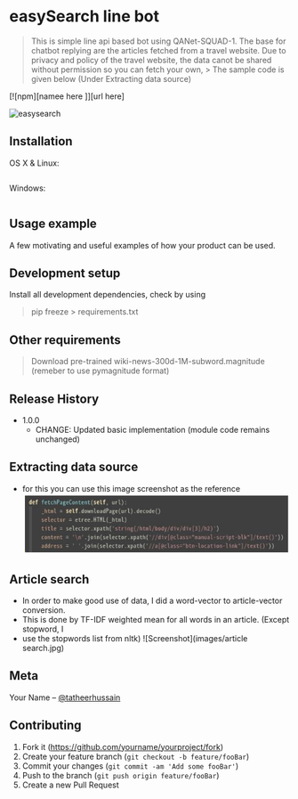 # easySearch line bot
> This is simple line api based bot using QANet-SQUAD-1.
> The base for chatbot replying are the articles fetched from a travel website.
> Due to privacy and policy of the travel website, the data canot be shared without permission so you can fetch your own, > The sample code is given below (Under Extracting data source)

[![npm][namee here ]][url here]


![easysearch](header.png)

## Installation

OS X & Linux:

```sh

```

Windows:

```sh

```

## Usage example

A few motivating and useful examples of how your product can be used. 

## Development setup

Install all development dependencies, check by using 
> pip freeze > requirements.txt
## Other requirements 
>  Download pre-trained wiki-news-300d-1M-subword.magnitude (remeber to use pymagnitude format) 
>  
## Release History

* 1.0.0
    * CHANGE: Updated basic implementation (module code remains unchanged)

## Extracting data source 
* for this you can use this image screenshot as the reference
![Screenshot](images/fetch.jpg)

## Article search 
* In order to make good use of data, I did a word-vector to article-vector conversion.
* This is done by TF-IDF weighted mean for all words in an article. (Except stopword, I
* use the stopwords list from nltk)
![Screenshot](images/article search.jpg)


## Meta

Your Name – [@tatheerhussain](https://twitter.com/tatheerhussain) 



## Contributing

1. Fork it (<https://github.com/yourname/yourproject/fork>)
2. Create your feature branch (`git checkout -b feature/fooBar`)
3. Commit your changes (`git commit -am 'Add some fooBar'`)
4. Push to the branch (`git push origin feature/fooBar`)
5. Create a new Pull Request



<!-- Markdown link & img dfn's -->
[npm-image]: https://img.shields.io/npm/v/datadog-metrics.svg?style=flat-square
[npm-url]: https://npmjs.org/package/datadog-metrics

